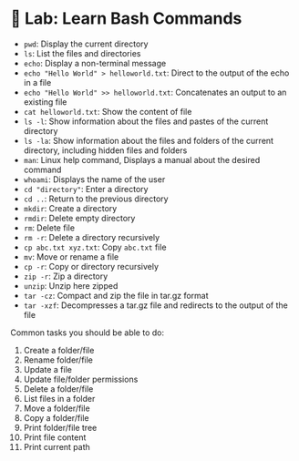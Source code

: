 # :microscope: Lab: Learn Bash Commands

- `pwd`: Display the current directory
- `ls`: List the files and directories
- `echo`: Display a non-terminal message
- `echo "Hello World" > helloworld.txt`: Direct to the output of the echo in a file
- `echo "Hello World" >> helloworld.txt`: Concatenates an output to an existing file
- `cat helloworld.txt`: Show the content of file
- `ls -l`: Show information about the files and pastes of the current directory
- `ls -la`: Show information about the files and folders of the current directory, including hidden files and folders
- `man`: Linux help command, Displays a manual about the desired command
- `whoami`: Displays the name of the user
- `cd "directory"`: Enter a directory
- `cd ..`: Return to the previous directory
- `mkdir`: Create a directory
- `rmdir`: Delete empty directory
- `rm`: Delete file
- `rm -r`: Delete a directory recursively
- `cp abc.txt xyz.txt`: Copy `abc.txt` file
- `mv`: Move or rename a file
- `cp -r`: Copy or directory recursively
- `zip -r`: Zip a directory
- `unzip`: Unzip here zipped
- `tar -cz`: Compact and zip the file in tar.gz format
- `tar -xzf`: Decompresses a tar.gz file and redirects to the output of the file

Common tasks you should be able to do:

1. Create a folder/file
2. Rename folder/file
3. Update a file
4. Update file/folder permissions
5. Delete a folder/file
6. List files in a folder
7. Move a folder/file
8. Copy a folder/file
9. Print folder/file tree
10. Print file content
11. Print current path
